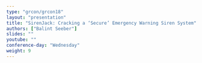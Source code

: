 ```yaml
---
type: "grcon/grcon18"
layout: "presentation"
title: "SirenJack: Cracking a ‘Secure’ Emergency Warning Siren System"
authors: ["Balint Seeber"]
slides: ""
youtube: ""
conference-day: "Wednesday"
weight: 9
---
```

<!-- FIXME -->
